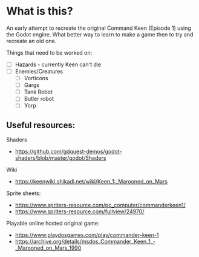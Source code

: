 # What is this?
An early attempt to recreate the original Command Keen (Episode 1) using the Godot engine. What better way to learn to make a game then to try and recreate an old one.

Things that need to be worked on:
 - [ ] Hazards - currently Keen can't die
 - [ ] Enemies/Creatures
   - [ ] Vorticons
   - [ ] Gargs
   - [ ] Tank Robot
   - [ ] Butler robot
   - [ ] Yorp

## Useful resources:

Shaders 
- https://github.com/gdquest-demos/godot-shaders/blob/master/godot/Shaders
  
Wiki
- https://keenwiki.shikadi.net/wiki/Keen_1:_Marooned_on_Mars
  
Sprite sheets:
- https://www.spriters-resource.com/pc_computer/commanderkeen1/
- https://www.spriters-resource.com/fullview/24970/

Playable online hosted original game:
- https://www.playdosgames.com/play/commander-keen-1
- https://archive.org/details/msdos_Commander_Keen_1_-_Marooned_on_Mars_1990